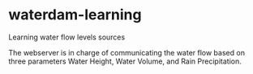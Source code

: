 # waterdam-learning
Learning water flow levels sources 

The webserver is in charge of communicating the water flow based on three parameters Water Height, Water Volume, and Rain Precipitation.

